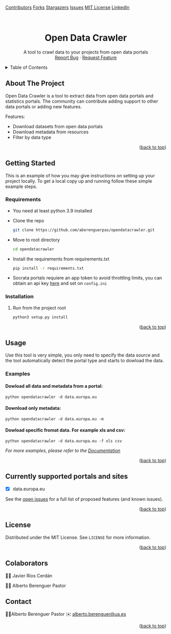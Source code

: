 <div id="top"></div>

[Contributors][contributors-url]
[Forks][forks-url]
[Stargazers][stars-url]
[Issues][issues-url]
[MIT License][license-url]
[LinkedIn][linkedin-url]

<!-- PROJECT LOGO -->

<br />
<div align="center">
    <h1>Open Data Crawler</h1>
  <p align="center">
    A tool to crawl data to your projects from open data portals
    <br />
    <a href="https://github.com/aberenguerpas/opendatacrawler/issues">Report Bug</a>
    ·
    <a href="https://github.com/aberenguerpas/opendatacrawler/issues">Request Feature</a>
  </p>
</div>

<!-- TABLE OF CONTENTS -->

<details>
  <summary>Table of Contents</summary>
  <ol>
    <li>
      <a href="#about-the-project">About The Project</a>
    </li>
    <li>
      <a href="#getting-started">Getting Started</a>
      <ul>
        <li><a href="#requirements">requirements</a></li>
        <li><a href="#installation">Installation</a></li>
      </ul>
    </li>
    <li><a href="#usage">Usage</a></li>
    <li><a href="#roadmap">Roadmap</a></li>
    <li><a href="#license">License</a></li>
    <li><a href="#contact">Contact</a></li>
  </ol>
</details>

<!-- ABOUT THE PROJECT -->

## About The Project

Open Data Crawler is a tool to extract data from open data portals and statistics portals. The community can contribute adding support to other data portals or adding new features.

Features:

* Download datasets from open data portals
* Download metadata from resources
* Filter by data type

<p align="right">(<a href="#top">back to top</a>)</p>

<!-- GETTING STARTED -->

## Getting Started

This is an example of how you may give instructions on setting up your project locally.
To get a local copy up and running follow these simple example steps.

### Requirements

* You need at least python 3.9 installed
* Clone the repo

  ```sh
  git clone https://github.com/aberenguerpas/opendatacrawler.git
  ```
* Move to root directory

  ```sh
  cd opendatacrawler
  ```
* Install the requirements from requirements.txt

  ```sh
  pip install -r requirements.txt
  ```
* Socrata portals requiere an app token to avoid throttling limits, you can obtain an api key [here](https://support.socrata.com/hc/en-us/articles/210138558-Generating-an-App-Token)
  and set on ``config.ini``

### Installation

1. Run from the project root
   ```sh
   python3 setup.py install 
   ```

<p align="right">(<a href="#top">back to top</a>)</p>

<!-- USAGE EXAMPLES -->

## Usage

Use this tool is very simple, you only need to specify the data source and the tool automatically detect the portal type and starts to dowload the data.

### Examples

#### Dowload all data and metadata from a portal:

```
python opendatacrawler -d data.europa.eu
```

#### Download only metadata:

```
python opendatacrawler -d data.europa.eu -m
```

#### Dowload specific fromat data. For example xls and csv:

```
python opendatacrawler -d data.europa.eu -f xls csv
```

_For more examples, please refer to the [Documentation](https://example.com)_

<p align="right">(<a href="#top">back to top</a>)</p>

## Currently supported portals and sites

- [X] data.europa.eu

See the [open issues](https://github.com/aberenguerpas/opendatacrawler/issues) for a full list of proposed features (and known issues).

<p align="right">(<a href="#top">back to top</a>)</p>

<!-- LICENSE -->

## License

Distributed under the MIT License. See `LICENSE` for more information.

<p align="right">(<a href="#top">back to top</a>)</p>

## Colaborators

🙋‍♂️ Javier Ríos Cerdán

🙋‍♂️ Alberto Berenguer Pastor

<!-- CONTACT -->

## Contact

🙋‍♂️Alberto Berenguer Pastor 
✉️ alberto.berenguer@ua.es

<p align="right">(<a href="#top">back to top</a>)</p>

<!-- MARKDOWN LINKS & IMAGES -->

<!-- https://www.markdownguide.org/basic-syntax/#reference-style-links -->

[contributors-shield]: https://img.shields.io/github/contributors/aberenguerpas/opendatacrawler?style=for-the-badge
[contributors-url]: https://github.com/aberenguerpas/opendatacrawler/graphs/contributors
[forks-shield]: https://img.shields.io/github/forks/aberenguerpas/opendatacrawler.svg?style=for-the-badge
[forks-url]: https://github.com/aberenguerpas/opendatacrawler/network/members
[stars-shield]: https://img.shields.io/github/stars/aberenguerpas/opendatacrawler.svg?style=for-the-badge
[stars-url]: https://github.com/aberenguerpas/opendatacrawler/stargazers
[issues-shield]: https://img.shields.io/github/issues/aberenguerpas/opendatacrawler.svg?style=for-the-badge
[issues-url]: https://github.com/aberenguerpas/opendatacrawler/issues
[license-shield]: https://img.shields.io/github/license/aberenguerpas/opendatacrawler?style=for-the-badge
[license-url]: https://github.com/aberenguerpas/opendatacrawler/blob/main/LICENSE
[linkedin-shield]: https://img.shields.io/badge/-LinkedIn-black.svg?style=for-the-badge&logo=linkedin&colorB=555
[linkedin-url]: https://www.linkedin.com/in/alberto-berenguer-pastor-220274154/
[product-screenshot]: images/screenshot.png
